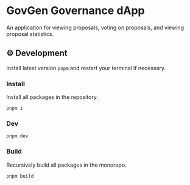 # GovGen Governance dApp

An application for viewing proposals, voting on proposals, and viewing proposal statistics.

## ⚙️ Development

Install latest version `pnpm` and restart your terminal if necessary.

### Install

Install all packages in the repository.

```
pnpm i
```

### Dev

```
pnpm dev
```

### Build

Recursively build all packages in the monorepo.

```
pnpm build
```
